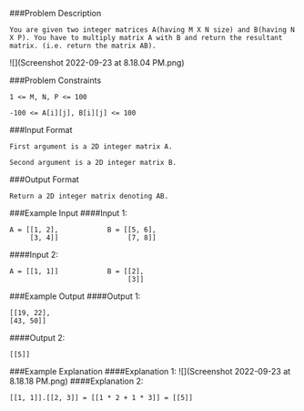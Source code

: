 ###Problem Description
```
You are given two integer matrices A(having M X N size) and B(having N X P). You have to multiply matrix A with B and return the resultant matrix. (i.e. return the matrix AB).
```
![](Screenshot 2022-09-23 at 8.18.04 PM.png)



###Problem Constraints
```
1 <= M, N, P <= 100

-100 <= A[i][j], B[i][j] <= 100
```


###Input Format
```
First argument is a 2D integer matrix A.

Second argument is a 2D integer matrix B.
```


###Output Format
```
Return a 2D integer matrix denoting AB.
```


###Example Input
####Input 1:

```
A = [[1, 2],            B = [[5, 6],
     [3, 4]]                 [7, 8]]
```
####Input 2:

```
A = [[1, 1]]            B = [[2],
                             [3]]
```

###Example Output
####Output 1:

```
[[19, 22],
[43, 50]]
```
####Output 2:

```
[[5]]
```


###Example Explanation
####Explanation 1:
![](Screenshot 2022-09-23 at 8.18.18 PM.png)
####Explanation 2:

```
[[1, 1]].[[2, 3]] = [[1 * 2 + 1 * 3]] = [[5]]
```